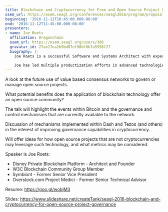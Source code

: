 ```yaml
---
title: Blockchain and Cryptocurrency for Free and Open Source Project Governance
osem_url: https://osem.seagl.org/conferences/seagl2016/program/proposals/121
beginning: '2016-11-12T10:45:00.000-08:00'
end: '2016-11-12T11:45:00.000-08:00'
presenters:
- name: Joe Roets
  affiliation: Dragonchain
  osem_url: https://osem.seagl.org/users/306
  gravatar_id: 27ae17ea2b9bd87ef98bf8b7a5558f27
  biography: |-
    Joe Roets is a successful Software and Systems Architect with experience as CIO, CTO, and Senior Vice President in many industries. For over 20 years at such companies as Disney, Lockheed Martin, Sprint, FBI, DoD, and createTank, he has spearheaded new technology groups and led software engineering teams both large and small.

    Joe has led multiple productization efforts in advanced technologies. At Disney, Joe founded and leads a team to explore and productize a blockchain and cryptocurrency platform. As project and software lead on the MPL mobile project, he directed the process from concept/funding  to a fully operational system, delivering a next generation mobile capability to consumers and 3rd party integrators. On the cloudGatherer and BoltWS projects, Joe successfully obtained angel funding and led technical teams to build a security focused product platform with which organizations deploy their services on a cloud-provider agnostic platform.
---
```


A look at the future use of value based consensus networks to govern or manage open source projects.

What potential benefits does the application of blockchain technology offer an open source community?

The talk will highlight the events within Bitcoin and the governance and control mechanisms that are currently available to the network.

Discussion of mechanisms implemented within Dash and Tezos (and others) in the interest of improving governance capabilities in cryptocurrency.

Will offer ideas for how open source projects that are not cryptocurrencies may leverage such technology, and what metrics may be considered.

Speaker is Joe Roets:
- Disney Private Blockchain Platform - Architect and Founder
- W3C Blockchain Community Group Member
- Symbiont - Former Senior Vice President
- Overstock.com Project Medici - Former Senior Technical Advisor

Resume: <https://goo.gl/wobjM3>

Slides: <https://www.slideshare.net/createTank/seagl-2016-blockchain-and-cryptocurrency-for-open-source-project-governance>

